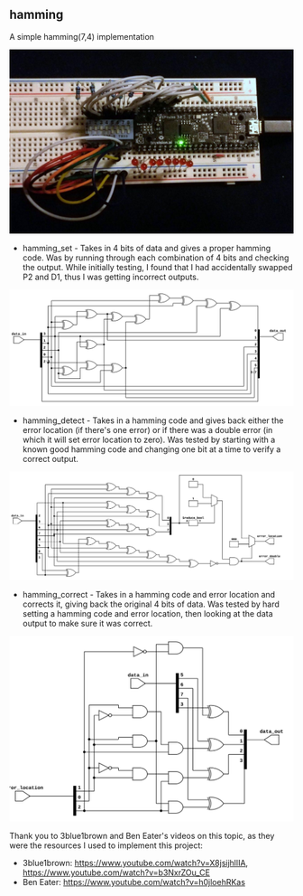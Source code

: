## hamming

A simple hamming(7,4) implementation

![](./hamming.jpg)

- hamming_set - Takes in 4 bits of data and gives a proper hamming code. Was by running through each combination of 4 bits and checking the output. While initially testing, I found that I had accidentally swapped P2 and D1, thus I was getting incorrect outputs.

![](./svg/hamming_set.svg)

- hamming_detect - Takes in a hamming code and gives back either the error location (if there's one error) or if there was a double error (in which it will set error location to zero). Was tested by starting with a known good hamming code and changing one bit at a time to verify a correct output.

![](./svg/hamming_detect.svg)

- hamming_correct - Takes in a hamming code and error location and corrects it, giving back the original 4 bits of data. Was tested by hard setting a hamming code and error location, then looking at the data output to make sure it was correct.

![](./svg/hamming_correct.svg)

Thank you to 3blue1brown and Ben Eater's videos on this topic, as they were the resources I used to implement this project:
- 3blue1brown: https://www.youtube.com/watch?v=X8jsijhllIA, https://www.youtube.com/watch?v=b3NxrZOu_CE
- Ben Eater: https://www.youtube.com/watch?v=h0jloehRKas
